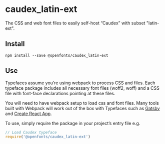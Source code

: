 
# caudex_latin-ext

The CSS and web font files to easily self-host “Caudex” with subset "latin-ext".

## Install

`npm install --save @openfonts/caudex_latin-ext`

## Use

Typefaces assume you’re using webpack to process CSS and files. Each typeface
package includes all necessary font files (woff2, woff) and a CSS file with
font-face declarations pointing at these files.

You will need to have webpack setup to load css and font files. Many tools built
with Webpack will work out of the box with Typefaces such as [Gatsby](https://github.com/gatsbyjs/gatsby)
and [Create React App](https://github.com/facebookincubator/create-react-app).

To use, simply require the package in your project’s entry file e.g.

```javascript
// Load Caudex typeface
require('@openfonts/caudex_latin-ext')
```
